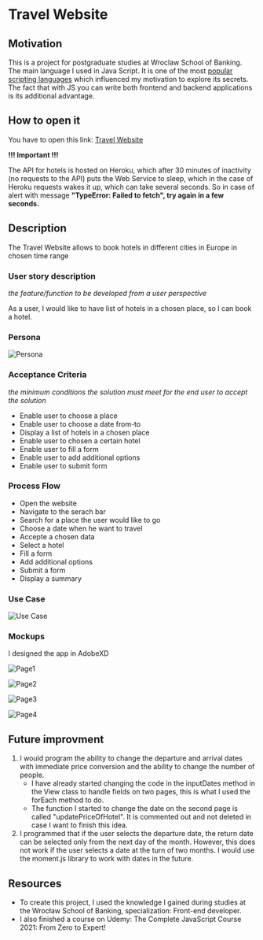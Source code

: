 # Travel Website
## Motivation
This is a project for postgraduate studies at Wroclaw School of Banking. The main language I used in Java Script. It is one of the most
[popular scripting languages](https://insights.stackoverflow.com/survey/2020#technology-programming-scripting-and-markup-languages) which influenced my motivation to explore its secrets. The fact that with JS you can write both frontend and backend applications is its additional advantage.
## How to open it
You have to open this link: [Travel Website](https://ula-nawrot.github.io/Travel-Website/)

**!!! Important !!!**

The API for hotels is hosted on Heroku, which after 30 minutes of inactivity (no requests to the API) puts the Web Service to sleep, which in the case of Heroku requests wakes it up, which can take several seconds.  So in case of alert with message **"TypeError: Failed to fetch", try again in a few seconds.**
## Description
The Travel Website allows to book hotels in different cities in Europe in chosen time range
### User story description
_the feature/function to be developed from a user perspective_

As a user, I would like to have list of hotels in a chosen place, so I can book a hotel.

### Persona

![Persona](https://github.com/Ula-Nawrot/Travel-App/blob/3cc2ea900b3734e35ccce53975ed0a1a1e8be853/images%20for%20ReadMe/Persona.jpg)

### Acceptance Criteria 
_the minimum conditions the solution must meet for the end user to accept the solution_

- Enable user to choose a place
- Enable user to choose a date from-to
- Display a list of hotels in a chosen place
- Enable user to chosen a certain hotel
- Enable user to fill a form
- Enable user to add additional options
- Enable user to submit form

### Process Flow
- Open the website
- Navigate to the serach bar
- Search for a place the user would like to go
- Choose a date when he want to travel
- Accepte a chosen data
- Select a hotel
- Fill a form
- Add additional options
- Submit a form
- Display a summary

### Use Case

![Use Case](https://github.com/Ula-Nawrot/Travel-App/blob/f9cac262692926d899ee29780c6aa48f5221c88c/images%20for%20ReadMe/UseCases.JPG)

### Mockups

I designed the app in AdobeXD

![Page1](https://github.com/Ula-Nawrot/Travel-App/blob/8f2ea15a985abbb897d9ca9a60dfd42ae55194dd/images%20for%20ReadMe/Mockup/Main%20page.jpg)

![Page2](https://github.com/Ula-Nawrot/Travel-App/blob/8f2ea15a985abbb897d9ca9a60dfd42ae55194dd/images%20for%20ReadMe/Mockup/Page%202.jpg)

![Page3](https://github.com/Ula-Nawrot/Travel-App/blob/8f2ea15a985abbb897d9ca9a60dfd42ae55194dd/images%20for%20ReadMe/Mockup/Page%203.jpg)

![Page4](https://github.com/Ula-Nawrot/Travel-App/blob/8f2ea15a985abbb897d9ca9a60dfd42ae55194dd/images%20for%20ReadMe/Mockup/Page%204.jpg)

## Future improvment
1. I would program the ability to change the departure and arrival dates with immediate price conversion and the ability to change the number of people.
     - I have already started changing the code in the inputDates method in the View class to handle fields on two pages, this is what I used the forEach method to do. 
     - The function I started to change the date on the second page is called "updatePriceOfHotel". It is commented out and not deleted in case I want to finish this idea.
2. I programmed that if the user selects the departure date, the return date can be selected only from the next day of the month. However, this does not work if the user selects a date at the turn of two months. I would use the moment.js library to work with dates in the future.



## Resources
* To create this project, I used the knowledge I gained during studies at the Wrocław School of Banking, specialization: Front-end developer.
* I also finished a course on Udemy: The Complete JavaScript Course 2021: From Zero to Expert!
